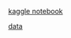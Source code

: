[kaggle notebook][1]

[data][2]


[1]: https://www.kaggle.com/robshaver/auswertung-von-positionsdaten/
[2]: https://www.kaggle.com/robshaver/auswertung-von-positionsdaten/data/
